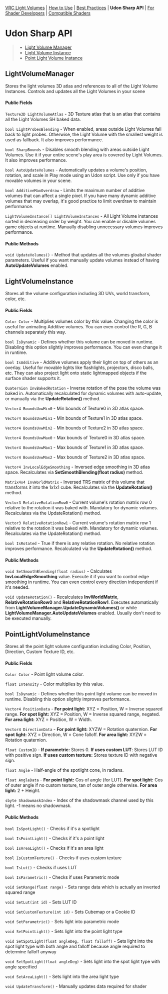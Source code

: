 [VRC Light Volumes](../README.md) | [How to Use](../Documentation/HowToUse.md) | [Best Practices](../Documentation/BestPractices.md) | **Udon Sharp API** | [For Shader Developers](../Documentation/ForShaderDevelopers.md) | [Compatible Shaders](../Documentation/CompatibleShaders.md)

# Udon Sharp API

> - [Light Volume Manager](#LightVolumeManager)
> - [Light Volume Instance](#LightVolumeInstance)
> - [Point Light Volume Instance](#PointLightVolumeInstance)

## LightVolumeManager
Stores the light volumes 3D atlas and references to all of the Light Volume Instances. Controls and updates all the Light Volumes in your scene

#### Public Fields

`Texture3D LightVolumeAtlas` - 3D Texture atlas that is an atlas that contains all the Light Volumes SH baked data.

`bool LightProbesBlending` - When enabled, areas outside Light Volumes fall back to light probes. Otherwise, the Light Volume with the smallest weight is used as fallback. It also improves performance.

`bool SharpBounds` - Disables smooth blending with areas outside Light Volumes. Use it if your entire scene's play area is covered by Light Volumes. It also improves performance.

`bool AutoUpdateVolumes` - Automatically updates a volume's position, rotation, and scale in Play mode using an Udon script. Use only if you have movable volumes in your scene.

`bool AdditiveMaxOverdraw` - Limits the maximum number of additive volumes that can affect a single pixel. If you have many dynamic additive volumes that may overlap, it's good practice to limit overdraw to maintain performance.

`LightVolumeInstance[] LightVolumeInstances` - All Light Volume instances sorted in decreasing order by weight. You can enable or disable volumes game objects at runtime. Manually disabling unnecessary volumes improves performance.

#### Public Methods

`void UpdateVolumes()` - Method that updates all the volumes gloabal shader parameters. Useful if you want manually update volumes instead of having **AutoUpdateVolumes** enabled.


## LightVolumeInstance
Stores all the volume configuration including 3D UVs, world transform, color, etc.

#### Public Fields

`Color Color` - Multiplies volumes color by this value. Changing the color is useful for animating Additive volumes. You can even control the R, G, B channels separately this way.

`bool IsDynamic` - Defines whether this volume can be moved in runtime. Disabling this option slightly improves performance. You can even change it in runtime.

`bool IsAdditive` - Additive volumes apply their light on top of others as an overlay. Useful for movable lights like flashlights, projectors, disco balls, etc. They can also project light onto static lightmapped objects if the surface shader supports it.

`Quaternion InvBakedRotation` - Inverse rotation of the pose the volume was baked in. Automatically recalculated for dynamic volumes with auto-update, or manually via the **UpdateRotation()** method.

`Vector4 BoundsUvwMin0` - Min bounds of Texture0 in 3D atlas space.

`Vector4 BoundsUvwMin1` - Min bounds of Texture1 in 3D atlas space.

`Vector4 BoundsUvwMin2` - Min bounds of Texture2 in 3D atlas space.

`Vector4 BoundsUvwMax0` - Max bounds of Texture0 in 3D atlas space.

`Vector4 BoundsUvwMax1` - Max bounds of Texture1 in 3D atlas space.

`Vector4 BoundsUvwMax2` - Max bounds of Texture2 in 3D atlas space.

`Vector4 InvLocalEdgeSmoothing` - Inversed edge smoothing in 3D atlas space. Recalculates via **SetSmoothBlending(float radius)** method.

`Matrix4x4 InvWorldMatrix` - Inversed TRS matrix of this volume that transforms it into the 1x1x1 cube. Recalculates via the **UpdateRotation()** method.

`Vector3 RelativeRotationRow0` - Current volume's rotation matrix row 0 relative to the rotation it was baked with. Mandatory for dynamic volumes. Recalculates via the UpdateRotation() method.

`Vector3 RelativeRotationRow1` - Current volume's rotation matrix row 1 relative to the rotation it was baked with. Mandatory for dynamic volumes. Recalculates via the UpdateRotation() method.

`bool IsRotated` - True if there is any relative rotation. No relative rotation improves performance. Recalculated via the **UpdateRotation()** method.

#### Public Methods

`void SetSmoothBlending(float radius)` - Calculates **InvLocalEdgeSmoothing** value. Execute it if you want to control edge smoothing in runtime. You can even control every direction independent if it's needed.

`void UpdateRotation()` - Recalculates **InvWorldMatrix**, **RelativeRotationRow0** and **RelativeRotationRow1**. Executes automatically from **LightVolumeManager.UpdateDynamicVolumes()** or while **LightVolumeManager.AutoUpdateVolumes** enabled. Usually don't need to be executed manually.

## PointLightVolumeInstance

Stores all the point light volume configuration including Color, Position, Direction, Custom Texture ID, etc.

#### Public Fields

`Color Color` - Point light volume color.

`float Intensity` - Color multiplies by this value.

`bool IsDynamic` - Defines whether this point light volume can be moved in runtime. Disabling this option slightly improves performance.

`Vector4 PositionData` - **For point light:** XYZ = Position, W = Inverse squared range. **For spot light:** XYZ = Position, W = Inverse squared range, negated. **For area light:** XYZ = Position, W = Width.

`Vector4 DirectionData` - **For point light:** XYZW = Rotation quaternion. **For spot light:** XYZ = Direction, W = Cone falloff. **For area light:** XYZW = Rotation quaternion.

`float CustomID` - **If parametric:** Stores 0. **If uses custom LUT**: Stores LUT ID with positive sign. **If uses custom texture:** Stores texture ID with negative sign.

`float Angle` - Half-angle of the spotlight cone, in radians.

`float AngleData` - **For point light:** Cos of angle (for LUT). **For spot light:** Cos of outer angle if no custom texture, tan of outer angle otherwise. **For area light:** 2 + Height.

`sbyte ShadowmaskIndex` - Index of the shadowmask channel used by this light. -1 means no shadowmask.

#### Public Methods

`bool IsSpotLight()` - Checks if it's a spotlight

`bool IsPointLight()` - Checks if it's a point light

`bool IsAreaLight()` - Checks if it's an area light

`bool IsCustomTexture()` - Checks if uses custom texture

`bool IsLut()` - Checks if uses LUT

`bool IsParametric()` - Checks if uses Parametric mode

`void SetRange(float range)` - Sets range data which is actually an inverted squared range

`void SetLut(int id)` - Sets LUT ID

`void SetCustomTexture(int id)` - Sets Cubemap or a Cookie ID

`void SetParametric()` - Sets light into parametric mode

`void SetPointLight()` - Sets light into the point light type

`void SetSpotLight(float angleDeg, float falloff)` - Sets light into the spot light type with both angle and falloff because angle required to determine falloff anyway

`void SetSpotLight(float angleDeg)` - Sets light into the spot light type with angle specified

`void SetAreaLight()` - Sets light into the area light type

`void UpdateTransform()` - Manually updates data required for shader
